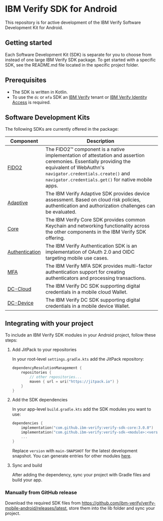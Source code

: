 # IBM Verify SDK for Android

This repository is for active development of the IBM Verify Software Development Kit for Android.

## Getting started

Each Software Development Kit (SDK) is separate for you to choose from instead of one large IBM Verify SDK package. To get started with a specific SDK, see the README.md file located in the specific project folder.

## Prerequisites

* The SDK is written in Kotlin.
* To use the `dc` or `mfa` SDK an [IBM Verify](https://www.ibm.com/products/verify-for-consumer-iam) tenant or [IBM Verify Identity Access](https://www.ibm.com/au-en/products/verify-access) is required.

## Software Development Kits

The following SDKs are currently offered in the package:

| Component | Description |
| ----------- | ----------- |
| [FIDO2](sdk/fido2) | The FIDO2™ component is a native implementation of attestation and assertion ceremonies.  Essentially providing the equivalent of WebAuthn's `navigator.credentials.create()` and `navigator.credentials.get()` for native mobile apps.|
| [Adaptive](sdk/adaptive) | The IBM Verify Adaptive SDK provides device assessment. Based on cloud risk policies, authentication and authorization challenges can be evaluated.|
| [Core](sdk/core) | The IBM Verify Core SDK provides common Keychain and networking functionality across the other components in the IBM Verify SDK offering.|
| [Authentication](sdk/authentication) | The IBM Verify Authentication SDK is an implementation of OAuth 2.0 and OIDC targeting mobile use cases.|
| [MFA](sdk/mfa) | The IBM Verify MFA SDK provides multi-factor authentication support for creating authenticators and processing transactions.|
| [DC-Cloud](sdk/dc/cloud) | The IBM Verify DC SDK supporting digital credentials in a mobile cloud Wallet.|
| [DC-Device](sdk/dc/device) | The IBM Verify DC SDK supporting digital credentials in a mobile device Wallet.|

## Integrating with your project

To include an IBM Verify SDK modules in your Android project, follow these steps:

1. Add JitPack to your repositories

   In your root-level `settings.gradle.kts` add the JitPack repository:

    ```kotlin
    dependencyResolutionManagement {
        repositories {
            // other repositories...
            maven { url = uri("https://jitpack.io") }
        }
    }
    ```

2. Add the SDK dependencies

   In your app-level `build.gradle.kts` add the SDK modules you want to use:

    ```kotlin
    dependencies {
        implementation("com.github.ibm-verify:verify-sdk-core:3.0.0")
        implementation("com.github.ibm-verify:verify-sdk-<module>:<version>")
        ...
    }
    ```

   Replace `version` with `main-SNAPSHOT` for the latest development snapshot. You can generate entries for other modules [here](https://jitpack.io/#ibm-verify/verify-mobile-android/).

3. Sync and build

   After adding the dependency, sync your project with Gradle files and build your app.

### Manually from GitHub release

Download the required SDK files from https://github.com/ibm-verify/verify-mobile-android/releases/latest,  store them into the lib folder and sync your project.